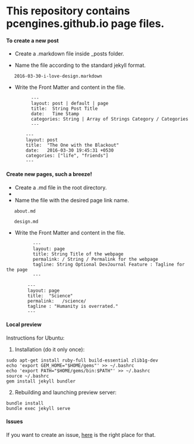 # This repository contains pcengines.github.io page files.

#### To create a new post

- Create a .markdown file inside _posts folder.

- Name the file according to the standard jekyll format.

```
   2016-03-30-i-love-design.markdown
```

- Write the Front Matter and content in the file.

    ```
          ---
          layout: post | default | page
          title:  String Post Title
          date:   Time Stamp
          categories: String | Array of Strings Category / Categories 
          ---
    ```

    ```
        ---
        layout: post
        title:  "The One with the Blackout"
        date:   2016-03-30 19:45:31 +0530
        categories: ["life", "friends"]
        ---
    ```  


#### Create new pages, such a breeze!

- Create a .md file in the root directory.
- 
- Name the file with the desired page link name.

```
   about.md
```

```
   design.md
```

- Write the Front Matter and content in the file.

```
          ---
          layout: page
          title: String Title of the webpage
          permalink: / String / Permalink for the webpage
          tagline: String Optional DevJournal Feature : Tagline for the page
          ---
```      
```
        ---
        layout: page
        title:  "Science"
        permalink:   /science/
        tagline : "Humanity is overrated."
        ---
```

#### Local preview

Instructions for Ubuntu:

1. Installation (do it only once):

```shell
sudo apt-get install ruby-full build-essential zlib1g-dev
echo 'export GEM_HOME="$HOME/gems"' >> ~/.bashrc
echo 'export PATH="$HOME/gems/bin:$PATH"' >> ~/.bashrc
source ~/.bashrc
gem install jekyll bundler
```

2. Rebuilding and launching preview server:

```shell
bundle install
bundle exec jekyll serve
```

#### Issues

If you want to create an issue, [here](https://github.com/pcengines/apu2-documentation/issues)
is the right place for that.